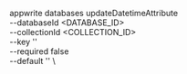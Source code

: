 appwrite databases updateDatetimeAttribute \
        --databaseId <DATABASE_ID> \
        --collectionId <COLLECTION_ID> \
        --key '' \
        --required false \
        --default '' \


